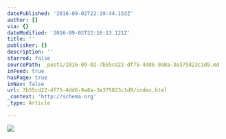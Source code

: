 ```yaml
---
datePublished: '2016-09-02T22:19:44.153Z'
author: []
via: {}
dateModified: '2016-09-02T22:16:13.121Z'
title: ''
publisher: {}
description: ''
starred: false
sourcePath: _posts/2016-09-02-7b55cd22-df75-4dd6-9a8a-3e375823c1d9.md
inFeed: true
hasPage: true
inNav: false
url: 7b55cd22-df75-4dd6-9a8a-3e375823c1d9/index.html
_context: 'http://schema.org'
_type: Article

---
```

![](https://the-grid-user-content.s3-us-west-2.amazonaws.com/044b4499-e282-4c75-a9ae-36783b8b0a67.jpg)